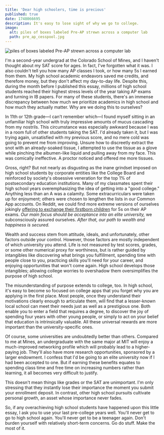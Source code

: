 ```yaml
---
title: 'Dear high schoolers, time is precious'
published: true
date: 1748066695
description: It's easy to lose sight of why we go to college.
image:
  alt: piles of boxes labeled Pre-AP strewn across a computer lab
  path: pre_ap_cesspool.jpg
---
```

![piles of boxes labeled Pre-AP strewn across a computer lab](pre_ap_cesspool.jpg "Thousands of Pre-AP booklets staged for sorting in my old high school library. Possibly the saddest photograph I have ever captured.")

I'm a second-year undergrad at the Colorado School of Mines, and I haven't
thought about my SAT score for ages. In fact, I've forgotten what it was. I
also couldn't tell you how many AP classes I took, or how many 5s I earned from
them. My high school academic endeavors saved me credits, and therefore money,
but they don't affect my day-to-day life. Despite this, during the month before
I published this essay, millions of high school students reached their highest
stress levels of the year taking AP exams and turning in IB papers. For many of
these students, there's an immense discrepancy between how much we prioritize
academics in high school and how much they actually matter. Why are we doing
this to ourselves?

In 11th or 12th grade—I can't remember which—I found myself sitting in an
unfamiliar high school with truly impressive amounts of mucus cascading from my
nostrils. This circumstance was especially awkward because I was in a room full
of other students taking the SAT. I'd already taken it, but I was trying again,
unsatisfied with my previous score, and no mere cold was going to prevent me
from improving. Unsure how to discreetly extract the snot with an
already-soaked tissue, I attempted to use the tissue as a glove while pinching
the albumen-like liquid and pulling away from my face. This was comically
ineffective. A proctor noticed and offered me more tissues.

Gross, right? But not nearly as disgusting as the inane grindset imposed on
high school students by corporate entities like the College Board and
reinforced by society's obsessive veneration for the top 1% of postsecondary
education institutions. Many of my classmates spent their high school years
overemphasizing the idea of getting into a "good college." Anything less than
an A was a calamity. Some extracurriculars were taken up for enjoyment; others
were chosen to lengthen the lists in our Common App accounts. On Reddit, we
could find more extreme versions of ourselves jokingly [offering to exchange
their firstborn
children](https://www.reddit.com/r/APStudents/comments/14qsvh0/comment/jqpv9a9)
for 5s on their AP exams. *Our main focus should be acceptance into an elite
university,* we subconsciously assured ourselves. *After that, our path to
wealth and happiness is secured.*

Wealth and success stem from attitude, ideals, and unfortunately, other factors
outside your control. However, those factors are mostly independent of which
university you attend. Life is not measured by test scores, grades, or some
other numerical proxy for worthiness, but is rather guided by intangibles like
discovering what brings you fulfillment, spending time with people close to
you, practicing skills you'll need for your career, and enjoying opportunities
that won't come again. High school develops those intangibles; allowing college
worries to overshadow them oversimplifies the purpose of high school.

The misunderstanding of purpose extends to college, too. In high school, it's
easy to become so focused on college apps that you forget why you are applying
in the first place. Most people, once they understand their motivations clearly
enough to articulate them, will find that a lesser-known local school can meet
their needs just as well as a prestigious one. Both enable you to enter a field
that requires a degree, to discover the joy of spending four years with other
young people, or simply to act on your belief that education is intrinsically
valuable. All these universal rewards are more important than the
university-specific ones.

Of course, some universities are undoubtedly better than others. Compared to me
at Mines, an undergraduate with the same major at MIT will enjoy a
much-improved networking profile which will probably lead to a higher-paying
job. They'll also have more research opportunities, sponsored by a larger
endowment. I confess that I'd be going to an elite university now if I had been
accepted to one. But if earning these benefits equates to spending class time
and free time on increasing numbers rather than learning, it all becomes very
difficult to justify.

This doesn't mean things like grades or the SAT are unimportant. I'm only
stressing that they instantly lose their importance the moment you submit your
enrollment deposit. In contrast, other high school pursuits cultivate personal
growth, an asset whose importance never fades.

So, if any overachieving high school students have happened upon this little
essay, I ask you to use your last pre-college years well. You'll never get to
go to high school again. You'll never get to be a teenager again. Don't burden
yourself with relatively short-term concerns. Go do stuff. Make the most of it.
